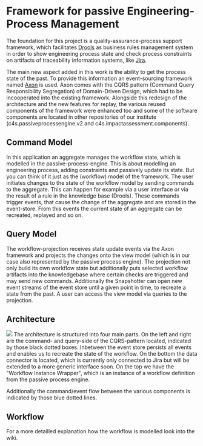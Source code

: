 # Framework for passive Engineering-Process Management

The foundation for this project is a quality-assurance-process support framework, which facilitates [Drools](https://www.drools.org/) as business rules management system in order to show engineering process state and check process constraints on artifacts of traceability information systems, like [Jira](https://www.atlassian.com/de/software/jira).

The main new aspect added in this work is the ability to get the process state of the past.
To provide this information an event-sourcing framework named [Axon](https://axoniq.io/) is used.
Axon comes with the CQRS pattern (Command Query Responsibility Segregation) of Domain-Driven Design, which had to be incooperated into the existing framework.
Alongside this redesign of the architecture and the new features for replay, the various reused components of the framework were enhanced too and some of the software components are located in other repositories of our institute (c4s.passiveprocessengine.v2 and c4s.impactassessment.components).

## Command Model
In this application an aggregate manages the workflow state, which is modelled in the passive-process-engine. This is about modelling an engineering process, adding constraints and passively update its state. But you can think of it just as the (workflow) model of the framework.
The user initiates changes to the state of the workflow model by sending commands to the aggregate. This can happen for example via a user interface or via the result of a rule in the knowledge base (Drools). These commands trigger events, that cause the change of the aggregate and are stored in the event-store. From this events the current state of an aggregate can be recreated, replayed and so on.

## Query Model
The workflow-projection receives state update events via the Axon framework and projects the changes onto the view model (which is in our case also represented by the passive process engine). The projection not only build its own workflow state but additionally puts selected workflow artifacts into the knowledgebase where certain checks are triggered and may send new commands. Additionally the Snapshotter can open new event streams of the event store until a given point in time, to recreate a state from the past.
A user can access the view model via queries to the projection.

## Architecture
![](doc/architecture.PNG)
The architecture is structured into four main parts. On the left and right are the command- and query-side of the CQRS-pattern located, indicated by those black dotted boxes. Inbetween the event store persists all events and enables us to recreate the state of the workflow. On the bottom the data connector is located, which is currently only connected to Jira but will be extended to a more generic interface soon. On the top we have the "Workflow Instance Wrapper", which is an instance of a workflow definition from the passive process engine.

Additionally the command/event flow between the various components is indicated by those blue dotted lines.

## Workflow
For a more detailled explanation how the workflow is modelled look into the wiki.
